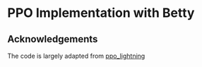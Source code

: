 # PPO Implementation with Betty

## Acknowledgements

The code is largely adapted from [ppo_lightning](https://github.com/sidhantls/ppo_lightning)
